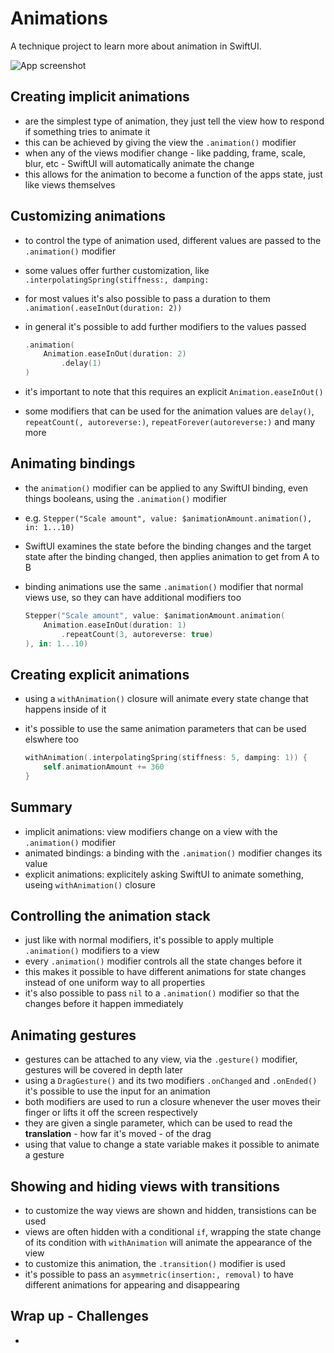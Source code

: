 # Animations
A technique project to learn more about animation in SwiftUI.

![App screenshot](Animations.png)


## Creating implicit animations
- are the simplest type of animation, they just tell the view how to respond if something tries to animate it
- this can be achieved by giving the view the `.animation()` modifier
- when any of the views modifier change - like padding, frame, scale, blur, etc - SwiftUI will automatically animate the change
- this allows for the animation to become a function of the apps state, just like views themselves

## Customizing animations
- to control the type of animation used, different values are passed to the `.animation()` modifier
- some values offer further customization, like `.interpolatingSpring(stiffness:, damping:`
- for most values it's also possible to pass a duration to them `.animation(.easeInOut(duration: 2))`
- in general it's possible to add further modifiers to the values passed

    ``` swift
    .animation(
        Animation.easeInOut(duration: 2)
            .delay(1)
    )
    ```
- it's important to note that this requires an explicit `Animation.easeInOut()`
- some modifiers that can be used for the animation values are `delay()`, `repeatCount(, autoreverse:)`, `repeatForever(autoreverse:)` and many more

## Animating bindings
- the `animation()` modifier can be applied to any SwiftUI binding, even things booleans, using the `.animation()` modifier
- e.g. `Stepper("Scale amount", value: $animationAmount.animation(), in: 1...10)`
- SwiftUI examines the state before the binding changes and the target state after the binding changed, then applies animation to get from A to B
- binding animations use the same `.animation()` modifier that normal views use, so they can have additional modifiers too

    ``` swift
    Stepper("Scale amount", value: $animationAmount.animation(
        Animation.easeInOut(duration: 1)
            .repeatCount(3, autoreverse: true)
    ), in: 1...10)
    ```

## Creating explicit animations
- using a `withAnimation()` closure will animate every state change that happens inside of it
- it's possible to use the same animation parameters that can be used elswhere too

    ``` swift
    withAnimation(.interpolatingSpring(stiffness: 5, damping: 1)) {
        self.animationAmount += 360
    }
    ```

## Summary
- implicit animations: view modifiers change on a view with the  `.animation()` modifier
- animated bindings: a binding with the `.animation()` modifier changes its value
- explicit animations: explicitely asking SwiftUI to animate something, useing `withAnimation()` closure

## Controlling the animation stack
- just like with normal modifiers, it's possible to apply multiple `.animation()` modifiers to a view
- every `.animation()` modifier controls all the state changes before it
- this makes it possible to have different animations for state changes instead of one uniform way to all properties
- it's also possible to pass `nil` to a `.animation()` modifier so that the changes before it happen immediately

## Animating gestures
- gestures can be attached to any view, via the `.gesture()` modifier, gestures will be covered in depth later
- using a `DragGesture()` and its two modifiers `.onChanged` and `.onEnded()` it's possible to use the input for an animation
- both modifiers are used to run a closure whenever the user moves their finger or lifts it off the screen respectively
- they are given a single parameter, which can be used to read the __translation__ - how far it's moved - of the drag
- using that value to change a state variable makes it possible to animate a gesture

## Showing and hiding views with transitions
- to customize the way views are shown and hidden, transistions can be used
- views are often hidden with a conditional `if`, wrapping the state change of its condition with `withAnimation` will animate the appearance of the view
- to customize this animation, the `.transition()` modifier is used
- it's possible to pass an `asymmetric(insertion:, removal)` to have different animations for appearing and disappearing

## Wrap up - Challenges
- 
